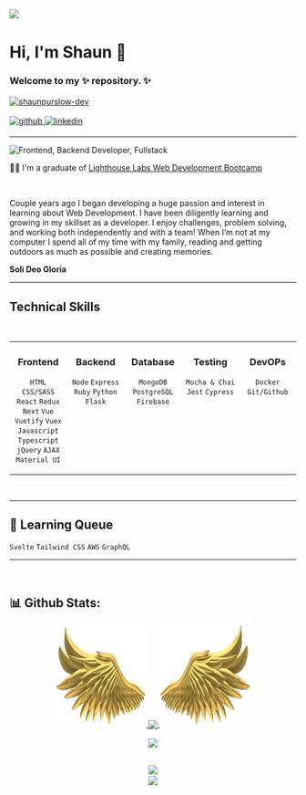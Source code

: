 <div>
<img src="profile-pic.png" alt"Profile Pic" />
</div>

<h1> Hi, I'm Shaun 👋</h1>
<h3>Welcome to my ✨ repository. ✨ </h3>
<a href="https://linktr.ee/shaunpurslow" target="blank"><img align="center" src="https://www.computerhope.com/jargon/l/linktree.png" alt="shaunpurslow-dev" height="30" width="40" /></a>
<br />
<br />
<a href="https://github.com/shaund16" target="_blank">
<img src=https://img.shields.io/badge/github-%2324292e.svg?&style=for-the-badge&logo=github&logoColor=white alt=github style="margin-bottom: 5px;" />
</a>
<a href="https://www.linkedin.com/in/shaun-purslow/" target="_blank">
<img src=https://img.shields.io/badge/linkedin-%231E77B5.svg?&style=for-the-badge&logo=linkedin&logoColor=white alt=linkedin style="margin-bottom: 5px;" />
</a>
<br />
<hr>
<img src="https://readme-typing-svg.herokuapp.com/?center=true&lines=Frontend+|+Backend+|+Database;⚡+A+Passionate+Fullstack+Developer;Always+Learning;Growth-Mindset;" alt="Frontend, Backend Developer, Fullstack" title="Frontend, Backend, Fullstack">
<br/>


🧑‍🎓 I'm a graduate of [Lighthouse Labs Web Development Bootcamp](https://www.lighthouselabs.ca) <br/>

<br/>
<p>Couple years ago I began developing a huge passion and interest in learning about Web Development. I have been diligently learning and growing in my skillset as a developer. I enjoy challenges, problem solving, and working both independently and with a team! When I’m not at my computer I spend all of my time with my family, reading and getting outdoors as much as possible and creating memories.</p>

<b>Soli Deo Gloria</b> 



<!--____________________________________________________________________________
________________________________________________________________________________

________     __________    ________
__  ___/________  /__(_)   ___  __ \__________
_____ \_  __ \_  /__  /    __  / / /  _ \  __ \
____/ // /_/ /  / _  /     _  /_/ //  __/ /_/ /
/____/ \____//_/  /_/      /_____/ \___/\____/

______________            _____
__  ____/__  /_______________(_)_____ _
_  / __ __  /_  __ \_  ___/_  /_  __ `/
/ /_/ / _  / / /_/ /  /   _  / / /_/ /
\____/  /_/  \____//_/    /_/  \__,_/

________________________________________________________________________________
_____________________________________________________________________________-->
<hr>
                                                                                                                                                                                                                                                                           


## Technical Skills  
<br/>
<table><tr><td valign="top" width="20%" align="center">
 
### Frontend  
`HTML` `CSS/SASS` `React` `Redux` `Next` `Vue` `Vuetify` `Vuex` `Javascript` `Typescript` `jQuery` `AJAX` `Material UI` 
</td><td valign="top" width="20%" align="center">



### Backend 
`Node` `Express` `Ruby` `Python` `Flask`
     
</td><td valign="top" width="20%" align="center">



### Database
`MongoDB` `PostgreSQL` `Firebase`
     


</td><td valign="top" width="20%" align="center"> 

### Testing
`Mocha & Chai` `Jest` `Cypress`
     
  </td><td valign="top" width="20%" align="center">
     
### DevOPs     
`Docker` `Git/Github`
     </tr></table> 
<br/>
<hr>

## 🌱 Learning Queue 
`Svelte` `Tailwind CSS` `AWS` `GraphQL`
<hr>
<br />


<h2>📊 Github Stats:</h2>
<p align="center">
  <a href="https://github-readme-stats.vercel.app/api?username=shaund16&count_private=true&include_all_commits=true&show_icons=true&theme=merko" target="_blank">
      <img height="180" width="160" src="https://github.com/Nitesh-thapliyal/Nitesh-thapliyal/blob/main/left.png">
       <img align="center" src="https://github-readme-stats.vercel.app/api?username=shaund16&count_private=true&include_all_commits=true&show_icons=true&theme=merko">
      <img height="180" width="160" src="https://github.com/Nitesh-thapliyal/Nitesh-thapliyal/blob/main/right.png">
  </a>
</p>

<p align="center">
  <a href="https://github-readme-stats.vercel.app/api/top-langs/?username=shaund16&layout=compact&theme=merko" target="_blank">
       <img align="center" src="https://github-readme-stats.vercel.app/api/top-langs/?username=shaund16&layout=compact&theme=merko">
  </a>
</p>

<div align="center">
 <br />
  <img src="https://img.shields.io/github/followers/shaund16?style=social" />
  <br />
  <img src="https://komarev.com/ghpvc/?username=shaund16" />
</div>
